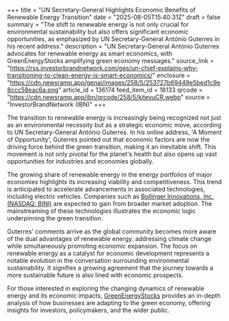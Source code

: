 +++
title = "UN Secretary-General Highlights Economic Benefits of Renewable Energy Transition"
date = "2025-08-05T15:40:31Z"
draft = false
summary = "The shift to renewable energy is not only crucial for environmental sustainability but also offers significant economic opportunities, as emphasized by UN Secretary-General António Guterres in his recent address."
description = "UN Secretary-General António Guterres advocates for renewable energy as smart economics, with GreenEnergyStocks amplifying green economy messages."
source_link = "https://rss.investorbrandnetwork.com/ges/un-chief-explains-why-transitioning-to-clean-energy-is-smart-economics/"
enclosure = "https://cdn.newsramp.app/genai/images/258/5/253727b69449e5bed1c9e8ccc58eac6a.png"
article_id = 136174
feed_item_id = 18133
qrcode = "https://cdn.newsramp.app/ibn/qrcode/258/5/kitevuCR.webp"
source = "InvestorBrandNetwork (IBN)"
+++

<p>The transition to renewable energy is increasingly being recognized not just as an environmental necessity but as a strategic economic move, according to UN Secretary-General António Guterres. In his online address, 'A Moment of Opportunity', Guterres pointed out that economic factors are now the driving force behind the green transition, making it an inevitable shift. This movement is not only pivotal for the planet's health but also opens up vast opportunities for industries and economies globally.</p><p>The growing share of renewable energy in the energy portfolios of major economies highlights its increasing viability and competitiveness. This trend is anticipated to accelerate advancements in associated technologies, including electric vehicles. Companies such as <a href='https://www.nasdaq.com' rel='nofollow' target='_blank'>Bollinger Innovations, Inc. (NASDAQ: BINI)</a> are expected to gain from broader market adoption. The mainstreaming of these technologies illustrates the economic logic underpinning the green transition.</p><p>Guterres' comments arrive as the global community becomes more aware of the dual advantages of renewable energy: addressing climate change while simultaneously promoting economic expansion. The focus on renewable energy as a catalyst for economic development represents a notable evolution in the conversation surrounding environmental sustainability. It signifies a growing agreement that the journey towards a more sustainable future is also lined with economic prospects.</p><p>For those interested in exploring the changing dynamics of renewable energy and its economic impacts, <a href='https://www.GreenEnergyStocks.com' rel='nofollow' target='_blank'>GreenEnergyStocks</a> provides an in-depth analysis of how businesses are adapting to the green economy, offering insights for investors, policymakers, and the wider public.</p>